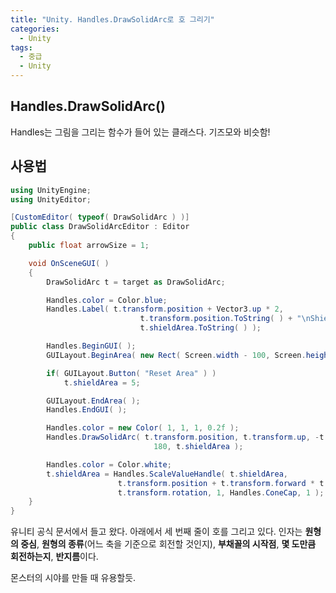 ```yaml
---
title: "Unity. Handles.DrawSolidArc로 호 그리기"
categories:
  - Unity
tags:
  - 중급
  - Unity
---
```


## Handles.DrawSolidArc()

Handles는 그림을 그리는 함수가 들어 있는 클래스다. 기즈모와 비슷함!

## 사용법

```c#
using UnityEngine;
using UnityEditor;

[CustomEditor( typeof( DrawSolidArc ) )]
public class DrawSolidArcEditor : Editor
{
	public float arrowSize = 1;

	void OnSceneGUI( )
	{
		DrawSolidArc t = target as DrawSolidArc;

		Handles.color = Color.blue;
		Handles.Label( t.transform.position + Vector3.up * 2,
							 t.transform.position.ToString( ) + "\nShieldArea: " +
							 t.shieldArea.ToString( ) );

		Handles.BeginGUI( );
		GUILayout.BeginArea( new Rect( Screen.width - 100, Screen.height - 80, 90, 50 ) );

		if( GUILayout.Button( "Reset Area" ) )
			t.shieldArea = 5;

		GUILayout.EndArea( );
		Handles.EndGUI( );

		Handles.color = new Color( 1, 1, 1, 0.2f );
		Handles.DrawSolidArc( t.transform.position, t.transform.up, -t.transform.right,
								180, t.shieldArea );

		Handles.color = Color.white;
		t.shieldArea = Handles.ScaleValueHandle( t.shieldArea,
						t.transform.position + t.transform.forward * t.shieldArea,
						t.transform.rotation, 1, Handles.ConeCap, 1 );
	}
}
```

유니티 공식 문서에서 들고 왔다. 아래에서 세 번째 줄이 호를 그리고 있다. 인자는 **원형의 중심**, **원형의 종류**(어느 축을 기준으로 회전할 것인지), **부채꼴의 시작점**, **몇 도만큼 회전하는지**, **반지름**이다.

몬스터의 시야를 만들 때 유용할듯.